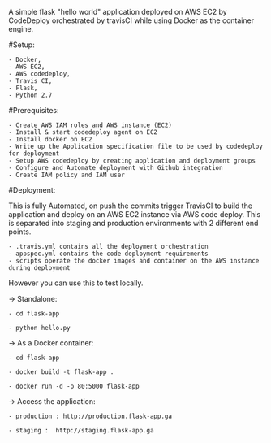 A simple flask "hello world" application deployed on AWS EC2 by CodeDeploy orchestrated 
by travisCI while using Docker as the container engine.
 
#Setup: 

    - Docker, 
    - AWS EC2, 
    - AWS codedeploy, 
    - Travis CI, 
    - Flask, 
    - Python 2.7

#Prerequisites:

	- Create AWS IAM roles and AWS instance (EC2)
	- Install & start codedeploy agent on EC2
	- Install docker on EC2
	- Write up the Application specification file to be used by codedeploy for deployment
	- Setup AWS codedeploy by creating application and deployment groups
	- Configure and Automate deployment with Github integration
	- Create IAM policy and IAM user

#Deployment:

 This is fully Automated, on push the commits trigger TravisCI to build the application 
 and deploy on an AWS EC2 instance via AWS code deploy. This is separated into staging and 
 production environments with 2 different end points.
 
    - .travis.yml contains all the deployment orchestration
    - appspec.yml contains the code deployment requirements
    - scripts operate the docker images and container on the AWS instance during deployment
 
 However you can use this to test locally.
 

->  Standalone:

    - cd flask-app

    - python hello.py

-> As a Docker container:

   	- cd flask-app 
	        
	- docker build -t flask-app . 
        	
	- docker run -d -p 80:5000 flask-app

-> Access the application:


    - production : http://production.flask-app.ga
    
    - staging :  http://staging.flask-app.ga

